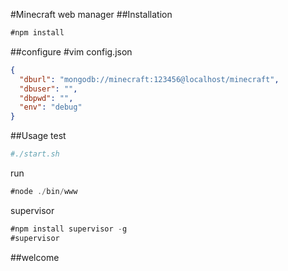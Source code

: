 #Minecraft web manager
##Installation
  ```javascript
  #npm install
  ```
##configure
  #vim config.json
  ```json
  {
  	"dburl": "mongodb://minecraft:123456@localhost/minecraft",
  	"dbuser": "",
  	"dbpwd": "",
  	"env": "debug"
  }
  ```
##Usage
  test
  ```sh
  #./start.sh
  ```
  run
  ```javascript
  #node ./bin/www
  ```
  supervisor
  ```javascript
  #npm install supervisor -g
  #supervisor
  ```
##welcome
